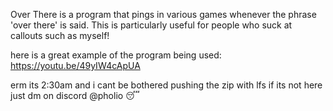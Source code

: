 Over There is a program that pings in various games whenever the phrase 'over there' is said. This is particularly useful for people who suck at callouts such as myself!

here is a great example of the program being used: https://youtu.be/49yIW4cApUA



erm its 2:30am and i cant be bothered pushing the zip with lfs if its not here just dm on discord @pholio 😴
